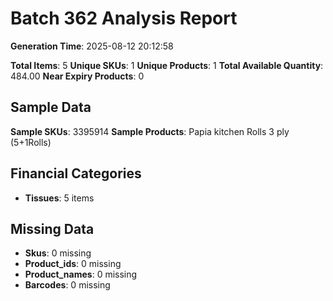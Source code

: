 # Batch 362 Analysis Report

**Generation Time**: 2025-08-12 20:12:58

**Total Items**: 5
**Unique SKUs**: 1
**Unique Products**: 1
**Total Available Quantity**: 484.00
**Near Expiry Products**: 0

## Sample Data
**Sample SKUs**: 3395914
**Sample Products**: Papia kitchen Rolls 3 ply (5+1Rolls)

## Financial Categories
- **Tissues**: 5 items

## Missing Data
- **Skus**: 0 missing
- **Product_ids**: 0 missing
- **Product_names**: 0 missing
- **Barcodes**: 0 missing
